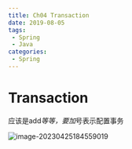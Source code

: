 ```yaml
---
title: Ch04 Transaction
date: 2019-08-05
tags:
 - Spring
 - Java
categories:
 - Spring
---
```


# Transaction

应该是add*等等，要加*号表示配置事务

![image-20230425184559019](https://markdown-1301334775.cos.eu-frankfurt.myqcloud.com/image-20230425184559019.png)